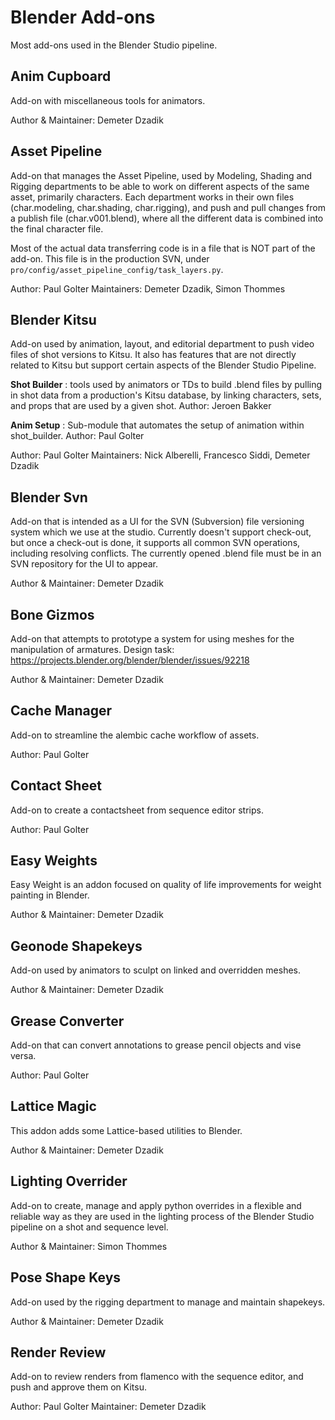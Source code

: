 # Blender Add-ons

Most add-ons used in the Blender Studio pipeline.


## Anim Cupboard

Add-on with miscellaneous tools for animators.

Author & Maintainer: Demeter Dzadik


## Asset Pipeline

Add-on that manages the Asset Pipeline, used by Modeling, Shading and Rigging departments to be able to work on different aspects of the same asset, primarily characters. Each department works in their own files (char.modeling, char.shading, char.rigging), and push and pull changes from a publish file (char.v001.blend), where all the different data is combined into the final character file.

Most of the actual data transferring code is in a file that is NOT part of the add-on. This file is in the production SVN, under `pro/config/asset_pipeline_config/task_layers.py`.

Author: Paul Golter
Maintainers: Demeter Dzadik, Simon Thommes


## Blender Kitsu

Add-on used by animation, layout, and editorial department to push video files of shot versions to Kitsu. It also has features that are not directly related to Kitsu but support certain aspects of the Blender Studio Pipeline.

**Shot Builder** : tools used by animators or TDs to build .blend files by pulling in shot data from a production's Kitsu database, by linking characters, sets, and props that are used by a given shot. Author: Jeroen Bakker

**Anim Setup** : Sub-module that automates the setup of animation within shot_builder. Author: Paul Golter

Author: Paul Golter
Maintainers: Nick Alberelli, Francesco Siddi, Demeter Dzadik

## Blender Svn

Add-on that is intended as a UI for the SVN (Subversion) file versioning system which we use at the studio. Currently doesn't support check-out, but once a check-out is done, it supports all common SVN operations, including resolving conflicts. The currently opened .blend file must be in an SVN repository for the UI to appear.

Author & Maintainer: Demeter Dzadik


## Bone Gizmos

Add-on that attempts to prototype a system for using meshes for the manipulation of armatures. Design task: https://projects.blender.org/blender/blender/issues/92218

Author & Maintainer: Demeter Dzadik

## Cache Manager

Add-on to streamline the alembic cache workflow of assets.

Author: Paul Golter

## Contact Sheet

Add-on to create a contactsheet from sequence editor strips.

Author: Paul Golter

## Easy Weights

Easy Weight is an addon focused on quality of life improvements for weight painting in Blender.

Author & Maintainer: Demeter Dzadik

## Geonode Shapekeys

Add-on used by animators to sculpt on linked and overridden meshes.

Author & Maintainer: Demeter Dzadik

## Grease Converter

Add-on that can convert annotations to grease pencil objects and vise versa.

Author: Paul Golter

## Lattice Magic

This addon adds some Lattice-based utilities to Blender. 

Author & Maintainer: Demeter Dzadik

## Lighting Overrider

Add-on to create, manage and apply python overrides in a flexible and reliable way as they are used in the lighting process of the Blender Studio pipeline on a shot and sequence level.

Author & Maintainer: Simon Thommes


## Pose Shape Keys

Add-on used by the rigging department to manage and maintain shapekeys.

Author & Maintainer: Demeter Dzadik


## Render Review

Add-on to review renders from flamenco with the sequence editor, and push and approve them on Kitsu.

Author: Paul Golter
Maintainer: Demeter Dzadik